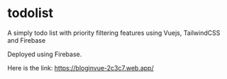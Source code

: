 # todolist

A simply todo list with priority filtering features using Vuejs, TailwindCSS and Firebase

Deployed using Firebase.

Here is the link: https://bloginvue-2c3c7.web.app/

